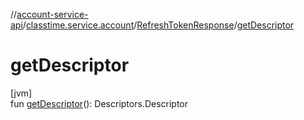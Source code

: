 //[account-service-api](../../../index.md)/[classtime.service.account](../index.md)/[RefreshTokenResponse](index.md)/[getDescriptor](get-descriptor.md)

# getDescriptor

[jvm]\
fun [getDescriptor](get-descriptor.md)(): Descriptors.Descriptor

